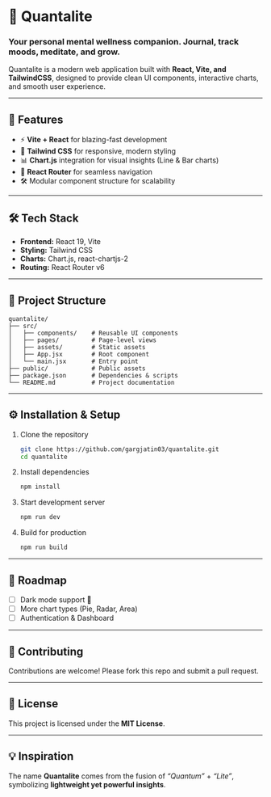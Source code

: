 # 🌌 Quantalite
### Your personal mental wellness companion. Journal, track moods, meditate, and grow.

Quantalite is a modern web application built with **React, Vite, and TailwindCSS**, designed to provide clean UI components, interactive charts, and smooth user experience.


---

## 🚀 Features

* ⚡ **Vite + React** for blazing-fast development
* 🎨 **Tailwind CSS** for responsive, modern styling
* 📊 **Chart.js** integration for visual insights (Line & Bar charts)
* 🧭 **React Router** for seamless navigation
* 🛠️ Modular component structure for scalability

---

## 🛠️ Tech Stack

* **Frontend:** React 19, Vite
* **Styling:** Tailwind CSS
* **Charts:** Chart.js, react-chartjs-2
* **Routing:** React Router v6

---

## 📂 Project Structure

```
quantalite/
├── src/
│   ├── components/    # Reusable UI components
│   ├── pages/         # Page-level views
│   ├── assets/        # Static assets
│   ├── App.jsx        # Root component
│   └── main.jsx       # Entry point
├── public/            # Public assets
├── package.json       # Dependencies & scripts
└── README.md          # Project documentation
```

---

## ⚙️ Installation & Setup

1. Clone the repository

   ```bash
   git clone https://github.com/gargjatin03/quantalite.git
   cd quantalite
   ```

2. Install dependencies

   ```bash
   npm install
   ```

3. Start development server

   ```bash
   npm run dev
   ```

4. Build for production

   ```bash
   npm run build
   ```

---


## 🧩 Roadmap

* [ ] Dark mode support 🌙
* [ ] More chart types (Pie, Radar, Area)
* [ ] Authentication & Dashboard

---

## 🤝 Contributing

Contributions are welcome! Please fork this repo and submit a pull request.

---

## 📜 License

This project is licensed under the **MIT License**.

---

## 💡 Inspiration

The name **Quantalite** comes from the fusion of *“Quantum”* + *“Lite”*, symbolizing **lightweight yet powerful insights**.
